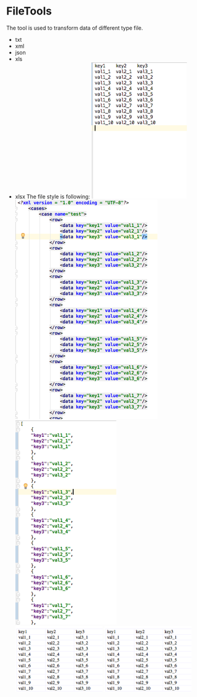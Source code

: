 # FileTools


The tool is used to transform data of different type file.
* txt
* xml
* json
* xls
* xlsx
The file style is following:
![txt](image/txt.png)
![txt](image/xml.png)
![txt](image/json.png)
![txt](image/xls.png)
![txt](image/xlsx.png)
